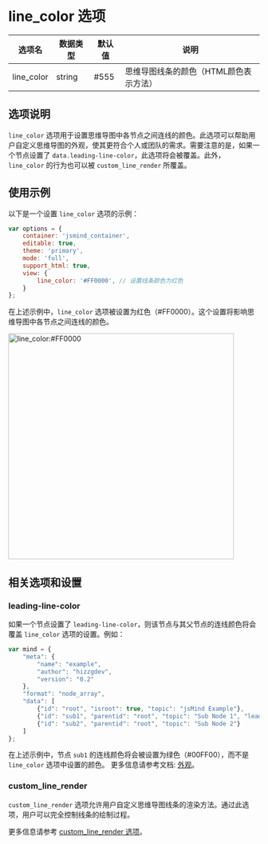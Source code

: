 # line_color 选项

| 选项名 | 数据类型 | 默认值 | 说明 |
| --- | --- | --- | --- |
| line_color | string | #555 | 思维导图线条的颜色（HTML颜色表示方法） |

## 选项说明

`line_color` 选项用于设置思维导图中各节点之间连线的颜色。此选项可以帮助用户自定义思维导图的外观，使其更符合个人或团队的需求。需要注意的是，如果一个节点设置了 `data.leading-line-color`，此选项将会被覆盖。此外，`line_color` 的行为也可以被 `custom_line_render` 所覆盖。

## 使用示例

以下是一个设置 `line_color` 选项的示例：

```javascript
var options = {
    container: 'jsmind_container',
    editable: true,
    theme: 'primary',
    mode: 'full',
    support_html: true,
    view: {
        line_color: '#FF0000', // 设置线条颜色为红色
    }
};
```

在上述示例中，`line_color` 选项被设置为红色（#FF0000）。这个设置将影响思维导图中各节点之间连线的颜色。

<img width="452" alt="line_color:#FF0000" src="https://github.com/hizzgdev/jsmind/assets/1690290/2ae28830-4aee-4c8d-b073-e3e07d33af3c">


## 相关选项和设置

### leading-line-color

如果一个节点设置了 `leading-line-color`，则该节点与其父节点的连线颜色将会覆盖 `line_color` 选项的设置。例如：

```javascript
var mind = {
    "meta": {
        "name": "example",
        "author": "hizzgdev",
        "version": "0.2"
    },
    "format": "node_array",
    "data": [
        {"id": "root", "isroot": true, "topic": "jsMind Example"},
        {"id": "sub1", "parentid": "root", "topic": "Sub Node 1", "leading-line-color": "#00FF00"},
        {"id": "sub2", "parentid": "root", "topic": "Sub Node 2"}
    ]
};
```

在上述示例中，节点 `sub1` 的连线颜色将会被设置为绿色（#00FF00），而不是 `line_color` 选项中设置的颜色。
更多信息请参考文档: [外观](../advanced/appearance.md)。

### custom_line_render

`custom_line_render` 选项允许用户自定义思维导图线条的渲染方法。通过此选项，用户可以完全控制线条的绘制过程。

更多信息请参考 [custom_line_render 选项](option.view.custom_line_render.md)。

